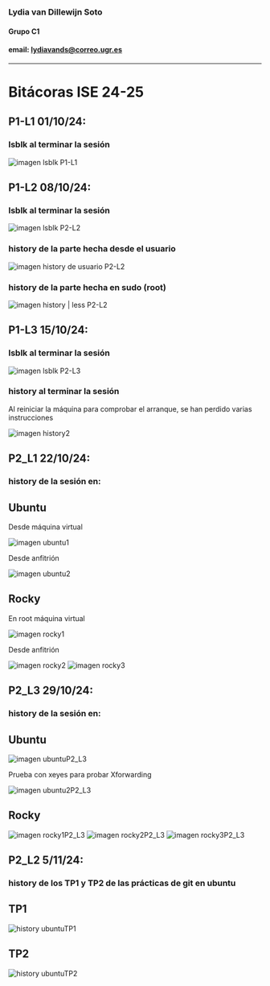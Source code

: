 ### Lydia van Dillewijn Soto
#### Grupo C1 
#### email: lydiavands@correo.ugr.es
***
# Bitácoras ISE 24-25
## P1-L1 01/10/24:
### lsblk al terminar la sesión
![imagen lsblk P1-L1](./img/P1-L1.JPG)


## P1-L2 08/10/24:
### lsblk al terminar la sesión
![imagen lsblk P2-L2](./img/lsblkP1L2.JPG)

### history de la parte hecha desde el usuario
![imagen history de usuario P2-L2](./img/history2P1L2.JPG)

### history de la parte hecha en sudo (root)
![imagen history | less P2-L2](./img/history_L2P1.JPG)


## P1-L3 15/10/24:
### lsblk al terminar la sesión
![imagen lsblk P2-L3](./img/lsblkP1L3.JPG)

### history al terminar la sesión
Al reiniciar la máquina para comprobar el arranque, se han perdido varias instrucciones

![imagen history2](./img/historyP1L3.JPG)

## P2_L1 22/10/24:
### history de la sesión en:
## Ubuntu

Desde máquina virtual

![imagen ubuntu1](./img/ubuntumv1P2_L1.JPG)


Desde anfitrión


![imagen ubuntu2](./img/ubuntuanfitrion2P2_L1.JPG)

## Rocky

En root máquina virtual

![imagen rocky1](./img/rootrocky1P2_L1.JPG)

Desde anfitrión

![imagen rocky2](./img/rockyanfitrion3P2_L1.JPG)
![imagen rocky3](./img/rockyanfitrion4P2_L1.JPG) 


## P2_L3 29/10/24:
### history de la sesión en:
## Ubuntu

![imagen ubuntuP2_L3](./img/ubuntuP2_L3.JPG) 

Prueba con xeyes para probar Xforwarding

![imagen ubuntu2P2_L3](./img/xeyesP2_L3.JPG) 


## Rocky

![imagen rocky1P2_L3](./img/rocky1P2_L3.JPG) 
![imagen rocky2P2_L3](./img/rocky2P2_L3.JPG)
![imagen rocky3P2_L3](./img/rocky3P2_L3.JPG)


## P2_L2 5/11/24:
### history de los TP1 y TP2 de las prácticas de git en ubuntu
## TP1

![history ubuntuTP1](history_ubuntu_TP1)

## TP2

![history ubuntuTP2](history_ubuntu_TP2)
